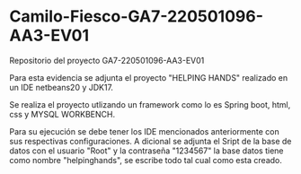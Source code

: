 # Camilo-Fiesco-GA7-220501096-AA3-EV01
Repositorio del proyecto GA7-220501096-AA3-EV01 


Para esta evidencia se adjunta el proyecto "HELPING HANDS" realizado en un IDE netbeans20 y JDK17.

Se realiza el proyecto utlizando un framework como lo es Spring boot, html, css y MYSQL WORKBENCH.

Para su ejecución se debe tener los IDE mencionados anteriormente con sus respectivas configuraciones. A dicional se adjunta el Sript de la base de datos con el usuario "Root" y la contraseña "1234567" la base datos tiene como nombre "helpinghands", se escribe todo tal cual como esta creado.

